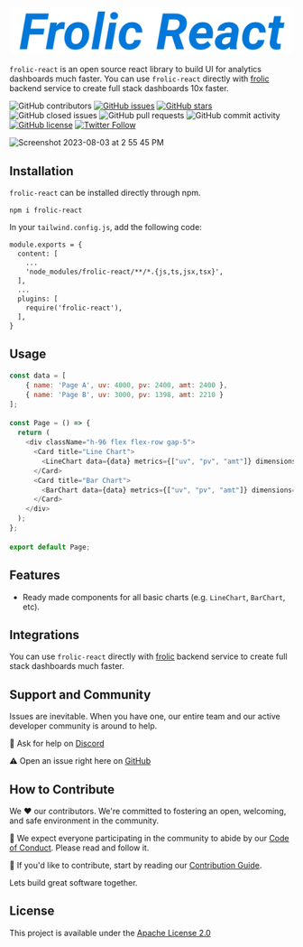 
<p align="center">
<a href="">
  <img src="static/Frolic React Icon.png" alt="Frolic Logo" width="500">
</a>
</p>

`frolic-react` is an open source react library to build UI for analytics dashboards much faster. You can use `frolic-react` directly with [frolic](https://github.com/frolicorg/frolic) backend service to create full stack dashboards 10x faster.

![GitHub contributors](https://img.shields.io/github/contributors/frolicorg/frolic-react)
[![GitHub issues](https://img.shields.io/github/issues/frolicorg/frolic-react)](https://github.com/frolicorg/frolic-react/issues)
[![GitHub stars](https://img.shields.io/github/stars/frolicorg/frolic-react)](https://github.com/frolicorg/frolic-react/stargazers)
![GitHub closed issues](https://img.shields.io/github/issues-closed/frolicorg/frolic-react)
![GitHub pull requests](https://img.shields.io/github/issues-pr-raw/frolicorg/frolic-react)
![GitHub commit activity](https://img.shields.io/github/commit-activity/m/frolicorg/frolic-react)
[![GitHub license](https://img.shields.io/github/license/frolicorg/frolic-react)](https://github.com/frolicorg/frolic-react)
[![Twitter Follow](https://img.shields.io/twitter/follow/FrolicOrg?style=social)](https://twitter.com/FrolicOrg)

<!-- 
![GitHub release (latest by date)](https://img.shields.io/github/v/release/FrolicOrg/Frolic)
![Docker Cloud Build Status](https://img.shields.io/docker/cloud/build/tooljet/tooljet-ce)
-->

<img width="1187" alt="Screenshot 2023-08-03 at 2 55 45 PM" src="https://github.com/frolicorg/frolic-react/assets/15258498/ec41611f-071e-4700-8d12-7f96d059fdb1">

## Installation

`frolic-react` can be installed directly through npm.

```
npm i frolic-react
```

In your `tailwind.config.js`, add the following code:

```tsx
module.exports = {
  content: [
    ...
    'node_modules/frolic-react/**/*.{js,ts,jsx,tsx}',
  ],
  ...
  plugins: [
    require('frolic-react'),
  ],
}
```

## Usage

```js
const data = [
    { name: 'Page A', uv: 4000, pv: 2400, amt: 2400 },
    { name: 'Page B', uv: 3000, pv: 1398, amt: 2210 }
];

const Page = () => {
  return (
    <div className="h-96 flex flex-row gap-5">
      <Card title="Line Chart">
        <LineChart data={data} metrics={["uv", "pv", "amt"]} dimensions={["name"]}></LineChart>
      </Card>
      <Card title="Bar Chart">
        <BarChart data={data} metrics={["uv", "pv", "amt"]} dimensions={["name"]}></BarChart>
      </Card>
    </div>
  );
};

export default Page;
```

## Features

* Ready made components for all basic charts (e.g. `LineChart`, `BarChart`, etc). 

## Integrations

You can use `frolic-react` directly with [frolic](https://github.com/frolicorg/frolic) backend service to create full stack dashboards much faster.

## Support and Community

Issues are inevitable. When you have one, our entire team and our active developer community is around to help.

💬 Ask for help on [Discord](https://discord.gg/NA9nkZaQnv)

⚠️ Open an issue right here on [GitHub](https://github.com/frolicorg/frolic-react/issues/new/choose)

## How to Contribute

We ❤️ our contributors. We're committed to fostering an open, welcoming, and safe environment in the community.

📕 We expect everyone participating in the community to abide by our [Code of Conduct](https://github.com/frolicorg/frolic-react/wiki/Code-of-Conduct). Please read and follow it. 

🤝 If you'd like to contribute, start by reading our [Contribution Guide](https://github.com/frolicorg/frolic-react/wiki/Guide-to-Contribution).

Lets build great software together.

## License

This project is available under the [Apache License 2.0](https://github.com/frolicorg/frolic-react/blob/prod/LICENSE)

